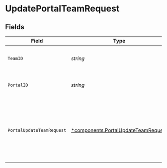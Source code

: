 # UpdatePortalTeamRequest


## Fields

| Field                                                                                     | Type                                                                                      | Required                                                                                  | Description                                                                               | Example                                                                                   |
| ----------------------------------------------------------------------------------------- | ----------------------------------------------------------------------------------------- | ----------------------------------------------------------------------------------------- | ----------------------------------------------------------------------------------------- | ----------------------------------------------------------------------------------------- |
| `TeamID`                                                                                  | *string*                                                                                  | :heavy_check_mark:                                                                        | ID of the team.                                                                           | d32d905a-ed33-46a3-a093-d8f536af9a8a                                                      |
| `PortalID`                                                                                | *string*                                                                                  | :heavy_check_mark:                                                                        | ID of the portal.                                                                         | f32d905a-ed33-46a3-a093-d8f536af9a8a                                                      |
| `PortalUpdateTeamRequest`                                                                 | [*components.PortalUpdateTeamRequest](../../models/components/portalupdateteamrequest.md) | :heavy_minus_sign:                                                                        | Update a team in a portal.                                                                | {<br/>"name": "IDM - Developers",<br/>"description": "The Identity Management (IDM) API team."<br/>} |